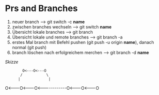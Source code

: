 # Prs and Branches

1. neuer branch --> git switch -c **name**
2. zwischen branches wechseln --> git switch **name**
3. Übersicht lokale branches --> git branch
4. Übersicht lokale und remote branches --> git branch -a
5. erstes Mal branch mit Befehl pushen (git push -u origin **name**), danach normal (git push)
6. branch löschen nach erfolgreichem merchen --> git branch -d **name**

_Skizze_

            O<---O<---O
           /           \
          |             |

O<---O<---O<------------O<---O<---O
